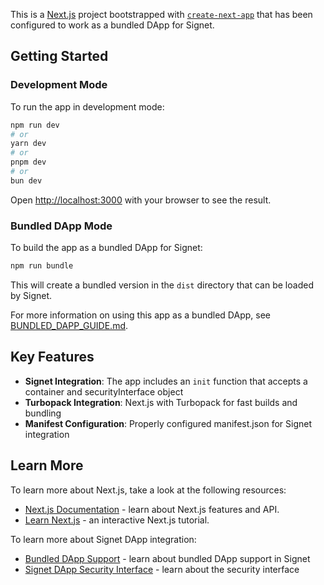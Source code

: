 This is a [Next.js](https://nextjs.org) project bootstrapped with [`create-next-app`](https://nextjs.org/docs/app/api-reference/cli/create-next-app) that has been configured to work as a bundled DApp for Signet.

## Getting Started

### Development Mode

To run the app in development mode:

```bash
npm run dev
# or
yarn dev
# or
pnpm dev
# or
bun dev
```

Open [http://localhost:3000](http://localhost:3000) with your browser to see the result.

### Bundled DApp Mode

To build the app as a bundled DApp for Signet:

```bash
npm run bundle
```

This will create a bundled version in the `dist` directory that can be loaded by Signet.

For more information on using this app as a bundled DApp, see [BUNDLED_DAPP_GUIDE.md](./BUNDLED_DAPP_GUIDE.md).

## Key Features

- **Signet Integration**: The app includes an `init` function that accepts a container and securityInterface object
- **Turbopack Integration**: Next.js with Turbopack for fast builds and bundling
- **Manifest Configuration**: Properly configured manifest.json for Signet integration

## Learn More

To learn more about Next.js, take a look at the following resources:

- [Next.js Documentation](https://nextjs.org/docs) - learn about Next.js features and API.
- [Learn Next.js](https://nextjs.org/learn) - an interactive Next.js tutorial.

To learn more about Signet DApp integration:

- [Bundled DApp Support](./docs/Bundled%20DApp%20Support.md) - learn about bundled DApp support in Signet
- [Signet DApp Security Interface](./docs/Signet%20DApp%20Security%20Interface.md) - learn about the security interface
